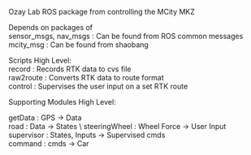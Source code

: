 Ozay Lab ROS package from controlling the MCity MKZ

Depends on packages of \
sensor_msgs, nav_msgs : Can be found from ROS common messages \
mcity_msg             : Can be found from shaobang 

Scripts High Level: \
record      : Records RTK data to cvs file                  \
raw2route   : Converts RTK data to route format             \
control     : Supervises the user input on a set RTK route  

Supporting Modules High Level:

getData       :  GPS             -> Data             \
road          :  Data            -> States           \ 
steeringWheel :  Wheel Force     -> User Input       \
supervisor    :  States, Inputs  -> Supervised cmds  \
command       :  cmds            -> Car              
